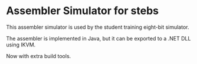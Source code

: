 # Assembler Simulator for stebs

This assembler simulator is used by the student training eight-bit simulator.

The assembler is implemented in Java, but it can be exported to a .NET DLL using IKVM.

Now with extra build tools.
